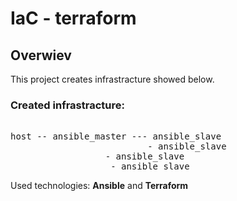 # IaC - terraform

## Overwiev

This project creates infrastracture showed below.  

### Created infrastracture:

<pre>

host -- ansible_master --- ansible_slave
                          - ansible_slave 
			      - ansible_slave
			       - ansible_slave
</pre>
Used technologies: <strong>Ansible</strong> and <strong>Terraform</strong>
